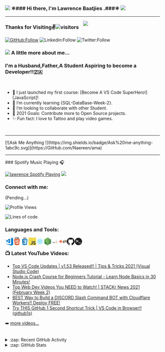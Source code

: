 <h3> <img src="http://31.media.tumblr.com/17fea920ff36ef4f5b877d5216a7aad9/tumblr_mo9xje8zZ41qcbiufo1_1280.gif"width="90" target="_blank"> ⚛️### Hi there, I'm Lawrence Baatjies .###⚛️ <img src="https://i.pinimg.com/originals/2b/a2/43/2ba24339050547c296c33a9ca3207548.gif"
" width="70" target="_blank">
</h3>
<hr />
<img align='right' src="https://media.tenor.com/images/b24460d29cfb2126afbba78c2b02a0d3/tenor.gif" width="250" target="_blank">
<!--

<!-- https://i.pinimg.com/originals/66/83/3e/66833e07d6fb9eb5d724e47d0c814285.gif -->
### Thanks for Visiting✌![visitors](https://visitor-badge.glitch.me/badge?page_id=page.id) <br/>
[![GitHub:Follow](https://img.shields.io/github/followers/Lawrence?label=follow&style=social)](https://github.com/LawrenceBaatjies)
![Linkedin:Follow](https://img.shields.io/badge/-LawrenceBaatjies-blue?style=flat-square&logo=Linkedin&logoColor=white&link=https://www.linkedin.com/in/lawrence-baatjies-a13904192/)
 ![Twitter:Follow](https://img.shields.io/twitter/follow/Jackwebber?style=social)




### <img src="https://media.giphy.com/media/VgCDAzcKvsR6OM0uWg/giphy.gif" width="60"> A little more about me...  
 <h3>I'm a Husband,Father,A Student Aspiring to become a Developer!!🇿🇦</h3>
<br />

- 🔭 I just launched my first course: [Become A VS Code SuperHero!][JavaScript]!
- 🌱 I’m currently learning {SQL-DataBase-Week-2}.
- 👥 I’m looking to collaborate with other Student.
- 🥅 2021 Goals: Contribute more to Open Source projects.
- ✨ Fun fact: I love to Tattoo and play video games.
  
<br />
<hr />
[![Ask Me Anything !](https://img.shields.io/badge/Ask%20me-anything-1abc9c.svg)](https://GitHub.com/Naereen/ama)
 <hr />
### Spotify Music Playing 🎧

[<img src="https://now-playing-codestackr.vercel.app/api/spotify-playing" alt="lawrence Spotify Playing" width="350" />](https://open.spotify.com/user/swyqyimdc12jajde4vpwd2x1b)
<img height="140em" src="https://github-readme-stats.vercel.app/api/LawrenceBaatjies=Gapur&show_icons=true&hide_border=true&&count_private=true&include_all_commits=true" />
<br/>
### Connect with me:

(Pending...)

![Profile Views](http://img.shields.io/badge/Profile%20Views-10-blue)

![Lines of code](https://img.shields.io/badge/From%20Hello%20World%20I%27ve%20Written-1.1%20million%20lines%20of%20code-blue)
<br/>
### Languages and Tools:

<img align="left" alt="Visual Studio Code" width="26px" src="https://raw.githubusercontent.com/github/explore/80688e429a7d4ef2fca1e82350fe8e3517d3494d/topics/visual-studio-code/visual-studio-code.png" />
<img align="left" alt="HTML5" width="25px" src="https://raw.githubusercontent.com/github/explore/80688e429a7d4ef2fca1e82350fe8e3517d3494d/topics/html/html.png" />
<img align="left" alt="CSS3" width="25px" src="https://raw.githubusercontent.com/github/explore/80688e429a7d4ef2fca1e82350fe8e3517d3494d/topics/css/css.png" />
<img align="left" alt="JavaScript" width="25px" src="https://raw.githubusercontent.com/github/explore/80688e429a7d4ef2fca1e82350fe8e3517d3494d/topics/javascript/javascript.png" />
<img align="left" alt="React" width="25px" src="https://raw.githubusercontent.com/github/explore/80688e429a7d4ef2fca1e82350fe8e3517d3494d/topics/react/react.png" />
<img align="left" alt="Node.js" width="25px" src="https://raw.githubusercontent.com/github/explore/80688e429a7d4ef2fca1e82350fe8e3517d3494d/topics/nodejs/nodejs.png" />
<img align="left" alt="MySQL" width="25px" src="https://raw.githubusercontent.com/github/explore/80688e429a7d4ef2fca1e82350fe8e3517d3494d/topics/mysql/mysql.png" />
<img align="left" alt="Git" width="25px" src="https://raw.githubusercontent.com/github/explore/80688e429a7d4ef2fca1e82350fe8e3517d3494d/topics/git/git.png" />
<img align="left" alt="GitHub" width="25px" src="https://raw.githubusercontent.com/github/explore/78df643247d429f6cc873026c0622819ad797942/topics/github/github.png" />
<img align="left" alt="Terminal" width="25px" src="https://raw.githubusercontent.com/github/explore/80688e429a7d4ef2fca1e82350fe8e3517d3494d/topics/terminal/terminal.png" />
<br/>



### 📺 Latest YouTube Videos:

<!-- YOUTUBE:AUTO-START -->
- [Top VS Code Updates | v1.53 Released!! | Tips & Tricks 2021 (Visual Studio Code)](https://www.youtube.com/watch?v=vTf_KPsD0pQ)
- [Node.js Crash Course for Beginners Tutorial - Learn Node Basics in 30 Minutes!](https://www.youtube.com/watch?v=2LUdnb-mls0)
- [Top Web Dev Videos You NEED to Watch! | STACKr News 2021 (February Week 2)](https://www.youtube.com/watch?v=V2HUBo0P_BA)
- [BEST Way to Build a DISCORD Slash Command BOT with Cloudflare Workers!! Deploy FREE!](https://www.youtube.com/watch?v=xRt9PwphmY8)
- [Try THIS GitHub 1 Second Shortcut Trick | VS Code in Browser!! (github1s)](https://www.youtube.com/watch?v=AXXwgJJVeiQ)
<!-- YOUTUBE:END -->

➡️ [more videos...](https://youtube.com/codestackr)

<br />

<details>
  <summary>:zap: Recent GitHub Activity</summary>

  <!--START_SECTION:activity-->
1. 🗣 Commented on [#3](https://github.com/codeSTACKr/codestackr-vscode-theme/issues/3) in [codeSTACKr/codestackr-vscode-theme](https://github.com/codeSTACKr/codestackr-vscode-theme)
2. 🎉 Merged PR [#8](https://github.com/codeSTACKr/codestackr-vscode-theme/pull/8) in [codeSTACKr/codestackr-vscode-theme](https://github.com/codeSTACKr/codestackr-vscode-theme)
3. 🗣 Commented on [#7](https://github.com/codeSTACKr/free-developer-resources/issues/7) in [codeSTACKr/free-developer-resources](https://github.com/codeSTACKr/free-developer-resources)
4. 🗣 Commented on [#6](https://github.com/codeSTACKr/free-developer-resources/issues/6) in [codeSTACKr/free-developer-resources](https://github.com/codeSTACKr/free-developer-resources)
5. 🎉 Merged PR [#6](https://github.com/codeSTACKr/free-developer-resources/pull/6) in [codeSTACKr/free-developer-resources](https://github.com/codeSTACKr/free-developer-resources)

</details>

<details>
  <summary>:zap: GitHub Stats</summary>

![Profile Views](http://img.shields.io/badge/Profile%20Views-10-blue)

![Lines of code](https://img.shields.io/badge/From%20Hello%20World%20I%27ve%20Written-3.1%20million%20lines%20of%20code-blue)

**🐱 My Github Data** 

> 🏆 235 Contributions in the Year 2021 
 > 
> 📜 32 Public Repositories
 > 
> 🔑 1 Private Repositories 

**Programming Language Proficiency**
```text
HTML         ███████████████████████░░░░░░  
CSS          █████████████████████░░░░   
JavaScript   █████████████████░░░░░ 
React        ████████░░░░░░░░░░░░░░░░░ 
JQuery       █████░░░░░░ 
```



[website]: "Still-Pending"
[course]:  (https://www.freecodecamp.org/jackwebber47)
[course]:  (https://codepen.io/jackwebber47)
[twitter]: (https://twitter.com/Jackweb20299323)
[youtube]: (https://www.youtube.com/channel/UCU6BMXFmZyPMmzRwE0T-fkQ)
[linkedin]:(https://www.linkedin.com/in/lawrence-baatjies-a13904192/)

</details>


